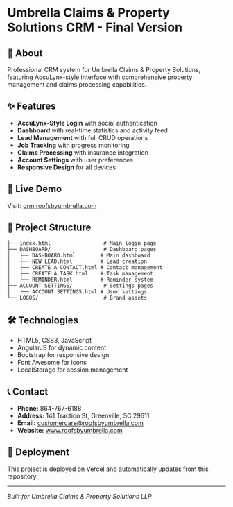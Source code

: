 # Umbrella Claims & Property Solutions CRM - Final Version

## 🏢 **About**
Professional CRM system for Umbrella Claims & Property Solutions, featuring AccuLynx-style interface with comprehensive property management and claims processing capabilities.

## ✨ **Features**
- **AccuLynx-Style Login** with social authentication
- **Dashboard** with real-time statistics and activity feed
- **Lead Management** with full CRUD operations
- **Job Tracking** with progress monitoring
- **Claims Processing** with insurance integration
- **Account Settings** with user preferences
- **Responsive Design** for all devices

## 🚀 **Live Demo**
Visit: [crm.roofsbyumbrella.com](https://crm.roofsbyumbrella.com)

## 📁 **Project Structure**
```
├── index.html                 # Main login page
├── DASHBOARD/                 # Dashboard pages
│   ├── DASHBOARD.html        # Main dashboard
│   ├── NEW LEAD.html         # Lead creation
│   ├── CREATE A CONTACT.html # Contact management
│   ├── CREATE A TASK.html    # Task management
│   └── REMINDER.html         # Reminder system
├── ACCOUNT SETTINGS/          # Settings pages
│   └── ACCOUNT SETTINGS.html # User settings
└── LOGOS/                     # Brand assets
```

## 🛠 **Technologies**
- HTML5, CSS3, JavaScript
- AngularJS for dynamic content
- Bootstrap for responsive design
- Font Awesome for icons
- LocalStorage for session management

## 📞 **Contact**
- **Phone:** 864-767-6188
- **Address:** 141 Traction St, Greenville, SC 29611
- **Email:** customercare@roofsbyumbrella.com
- **Website:** www.roofsbyumbrella.com

## 🔄 **Deployment**
This project is deployed on Vercel and automatically updates from this repository.

---
*Built for Umbrella Claims & Property Solutions LLP* 
